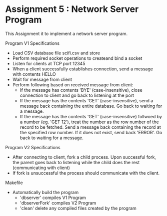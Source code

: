 # Assignment 5 : Network Server Program

This Assignment it to implement a network server program.

Program V1 Specifications
  -   Load CSV database file scifi.csv and store
  -   Perform required socket operations to createand bind a socket
  -   Listen for clients at TCP port 12345
  -   When a client successfully establishes connection, send a message with contents HELLO
  -   Wait for message from client
  -   Perform following based on received message from client:
      -   If the message has contents 'BYE' (case-insensitive), close connection to client and go back to listening at the port
      -   If the message has the contents 'GET' (case-insensitive), send a message back containing the entire database. Go back to waiting for a message.
      -   If the message has the contents 'GET' (case-insensitive) follwoed by a number (eg. 'GET 12'), treat the number as the row number of the record to be fetched. Send a message back containing the record at the specified row number. If it does not exist, send back 'ERROR'. Go back to waiting for a message.
      
Program V2 Specifications
  -   After connecting to client, fork a child process. Upon successful fork, the parent goes back to listening while the child does the rest (communicating with  client)
  -   If fork is unsuccessful the process should communicate with the client.
  
Makefile
  -   Automatically build the program
      -   'dbserver' compiles V1 Program
      -   'dbserverFork' compiles V2 Program
      -   'clean' delete any compiled files created by the program 
